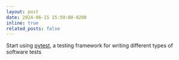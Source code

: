 ```yaml
---
layout: post
date: 2024-06-15 15:59:00-0200
inline: true
related_posts: false
---
```


[pytest]: https://fackelm2.github.io/blog/2024/python-pytest/ "https://fackelm2.github.io/blog/2024/python-pytest/"

Start using [pytest], a testing framework for writing different types of software tests
